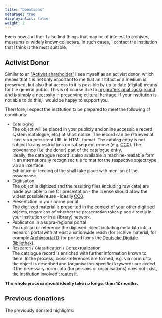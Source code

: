 ```yaml
---
title: "Donations"
metaPage: true
displayinlist: false
weight: 2
---
```


Every now and then I also find things that may be of interest to archives, museums or widely known collectors. In such cases, I contact the institution that I think is the most suitable.

<a class="no-link" name="donation-conditions" id="donation-conditions"></a>
## Activist Donor

Similar to an ["Activist shareholder"](https://en.wikipedia.org/wiki/Activist_shareholder) I see myself as an activist donor, which means that it is not only important to me that an artifact or a medium is preserved, but also that access to it is possible by up to date (digital) means for the general public.
This is of course due to [my professional background](/about/#professional-interests) and is simply a necessity in preserving cultural heritage. If your institution is not able to do this, I would be happy to support you.

Therefore, I expect the institution to be prepared to meet the following of conditions:

<ul class="list-block">
    <li><div class="li-heading">Cataloging</div>
        <div class="li-body type-text">The object will be placed in your publicly and online accessible record system (catalogue, etc.) at short notice. The record can be retrieved at least via a persistent URL in HTML format. The catalog entry is not subject to any restrictions on subsequent re-use (e.g. <a href="https://creativecommons.org/share-your-work/public-domain/cc0/" title="CC0">CC0</a>). The provenance (i.e. the donor) part of the catalogue entry.
        </div>
        <div class="li-body type-text">Ideally, the catalogue record is also available in machine-readable form in an internationally recognised file format for the respective object type via an interface.
        </div>
        <div class="li-body type-text">Exhibition or lending of the shall take place with mention of the provenance.
        </div>
    </li>
    <li><div class="li-heading">Digitisation</div></li>
        <div class="li-body type-text">The object is digitized and the resulting files (including raw data) are made available to me for presentation - the license should allow the widest possible reuse - ideally <a href="https://creativecommons.org/share-your-work/public-domain/cc0/" title="CC0">CC0</a>.
        </div>
    </li>
    <li><div class="li-heading">Presentation in your online portal</div></li>
        <div class="li-body type-text">The digitized material is presented in the context of your other digitised objects, regardless of whether the presentation takes place directly in your institution or in a (library) network.
        </div>
    </li>
    <li><div class="li-heading">Publication in a supra-regional portal</div></li>
        <div class="li-body type-text">You upload or reference the digitised object including metadata into a research portal with at least a nationwide reach (for archive material, for example <a href="https://www.archivportal-d.de/" title="Archivportal D">Archivportal D</a>, for printed items the <a href="https://www.deutsche-digitale-bibliothek.de/" title="Deutsche Digitale Bibliothek">Deutsche Digitale Bibliothek</a>).
        </div>
    </li>
    <li><div class="li-heading">Research / Classification / Contextualization</div></li>
        <div class="li-body type-text">The catalogue record is enriched with further information known to them. In the process, cross-references are formed, e.g. via norm data, the object is described and (organisation-specific) keywords are added. If the necessary norm data (for persons or organisations) does not exist, the institution involved creates it.
        </div>
    </li>
</ul>

**The whole process should ideally take no longer than 12 months.**

## Previous donations

The previously donated highlights:
